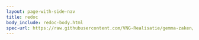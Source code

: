 ```yaml
---
layout: page-with-side-nav
title: redoc
body_include: redoc-body.html
spec-url: https://raw.githubusercontent.com/VNG-Realisatie/gemma-zaken/expand_full_jekyll/api-specificatie/ztc/1.3.x/1.3.2/openapi.yaml
---
```

<redoc spec-url='{{ page.spec-url}}'></redoc>
